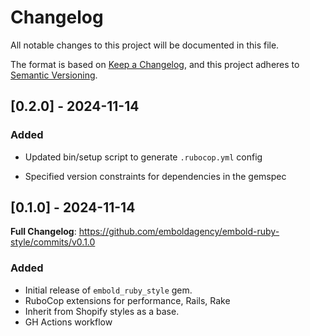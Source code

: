 # Changelog

All notable changes to this project will be documented in this file.

The format is based on [Keep a Changelog](https://keepachangelog.com/en/1.1.0/),
and this project adheres to [Semantic Versioning](https://semver.org/spec/v2.0.0.html).

## [0.2.0] - 2024-11-14

### Added
- Updated bin/setup script to generate `.rubocop.yml` config

- Specified version constraints for dependencies in the gemspec

## [0.1.0] - 2024-11-14

**Full Changelog**: https://github.com/emboldagency/embold-ruby-style/commits/v0.1.0

### Added
- Initial release of `embold_ruby_style` gem.
- RuboCop extensions for performance, Rails, Rake
- Inherit from Shopify styles as a base.
- GH Actions workflow
